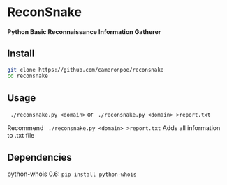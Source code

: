 # ReconSnake
#### Python Basic Reconnaissance Information Gatherer

## Install

```bash
git clone https://github.com/cameronpoe/reconsnake
cd reconsnake
```

## Usage

` ./reconsnake.py <domain>` or ` ./reconsnake.py <domain> >report.txt`

Recommend ` ./reconsnake.py <domain> >report.txt` Adds all information to .txt file

## Dependencies

python-whois 0.6: `pip install python-whois`

